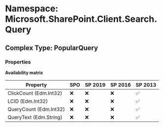 # Namespace: Microsoft.SharePoint.Client.Search.Query

## Complex Type: PopularQuery

### Properties

**Availability matrix**

Property | SPO | SP 2019 | SP 2016 | SP 2013
----------|-----|---------|---------|--------
ClickCount (Edm.Int32) | ❌ | ❌ | ❌ | ✅
LCID (Edm.Int32) | ❌ | ❌ | ❌ | ✅
QueryCount (Edm.Int32) | ❌ | ❌ | ❌ | ✅
QueryText (Edm.String) | ❌ | ❌ | ❌ | ✅
